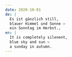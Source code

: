 ```yaml
---
date: 2020-10-01
de: |
  Es ist gänzlich still,
  blauer Himmel und Sonne –
  ein Sonntag im Herbst.,
en: |
  It is completely silenent,
  blue sky and sun –
  a sunday in autumn.
---
```

